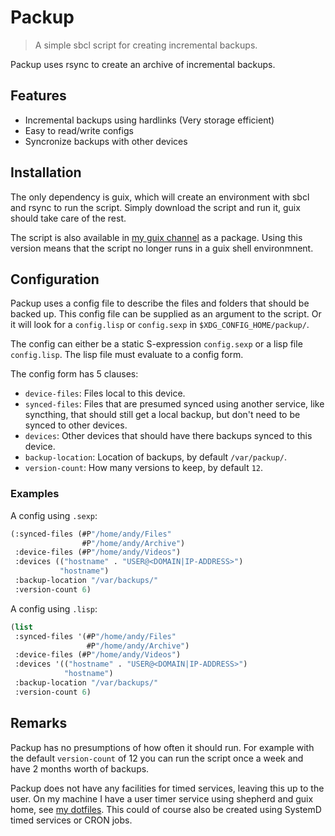 # Packup

> A simple sbcl script for creating incremental backups.

Packup uses rsync to create an archive of incremental backups.

## Features

- Incremental backups using hardlinks (Very storage efficient)
- Easy to read/write configs
- Syncronize backups with other devices

## Installation

The only dependency is guix, which will create an environment with sbcl and
rsync to run the script. Simply download the script and run it, guix should
take care of the rest.

The script is also available in [my guix
channel](https://github.com/fuglesteg/guix-fuglesteg-channel) as a package.
Using this version means that the script no longer runs in a guix shell
environmnent.

## Configuration

Packup uses a config file to describe the files and folders that should be
backed up. This config file can be supplied as an argument to the script. Or it
will look for a `config.lisp` or `config.sexp` in `$XDG_CONFIG_HOME/packup/`.

The config can either be a static S-expression `config.sexp` or a lisp file
`config.lisp`. The lisp file must evaluate to a config form.

The config form has 5 clauses:

- `device-files`: Files local to this device.
- `synced-files`: Files that are presumed synced using another service, like syncthing, that should still get a local backup, but don't need to be synced to other devices.
- `devices`: Other devices that should have there backups synced to this device.
- `backup-location`: Location of backups, by default `/var/packup/`.
- `version-count`: How many versions to keep, by default `12`.

### Examples

A config using `.sexp`:

```lisp
(:synced-files (#P"/home/andy/Files"
                #P"/home/andy/Archive")
 :device-files (#P"/home/andy/Videos")
 :devices (("hostname" . "USER@<DOMAIN|IP-ADDRESS>")
           "hostname")
 :backup-location "/var/backups/"
 :version-count 6)
```

A config using `.lisp`:

```lisp
(list 
 :synced-files '(#P"/home/andy/Files"
                 #P"/home/andy/Archive")
 :device-files (#P"/home/andy/Videos")
 :devices '(("hostname" . "USER@<DOMAIN|IP-ADDRESS>")
            "hostname")
 :backup-location "/var/backups/"
 :version-count 6)
```

## Remarks

Packup has no presumptions of how often it should run. For example with the
default `version-count` of 12 you can run the script once a week and have 2
months worth of backups.

Packup does not have any facilities for timed services,
leaving this up to the user. On my machine I have a user timer service using
shepherd and guix home, see [my
dotfiles](https://github.com/fuglesteg/dotfiles). This could of course also be
created using SystemD timed services or CRON jobs.
